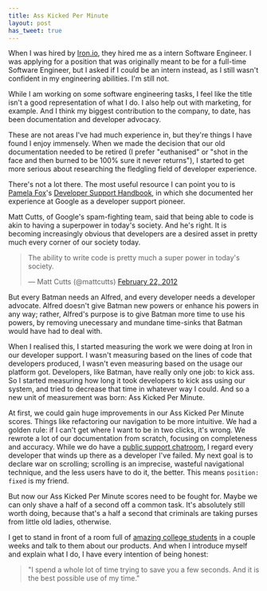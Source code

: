 ```yaml
---
title: Ass Kicked Per Minute
layout: post
has_tweet: true
---
```


When I was hired by [Iron.io](http://www.iron.io), they hired me as a 
intern Software Engineer. I was applying for a position that was 
originally meant to be for a full-time Software Engineer, but I asked 
if I could be an intern instead, as I still wasn't confident in my 
engineering abilities. I'm still not.

While I am working on some software engineering tasks, I feel like the 
title isn't a good representation of what I do. I also help out with 
marketing, for example. And I think my biggest contribution to the 
company, to date, has been documentation and developer advocacy.

These are not areas I've had much experience in, but they're things I 
have found I enjoy immensely. When we made the decision that our old 
documentation needed to be retired (I prefer "euthanised" or "shot in 
the face and then burned to be 100% sure it never returns"), I started 
to get more serious about researching the fledgling field of developer 
experience.

There's not a lot there. The most useful resource I can point you to is 
[Pamela Fox](http://www.pamelafox.org)'s [Developer Support Handbook](http://developer-support-handbook.org), 
in which she documented her experience at Google as a developer support 
pioneer.

Matt Cutts, of Google's spam-fighting team, said that being able to code 
is akin to having a superpower in today's society. And he's right. It is 
becoming increasingly obvious that developers are a desired asset in 
pretty much every corner of our society today.

<blockquote class="twitter-tweet tw-align-center"><p>The ability to write code is pretty much a super power in today's society.</p>&mdash; Matt Cutts (@mattcutts) <a href="https://twitter.com/mattcutts/status/172448195723530240" data-datetime="2012-02-22T22:30:28+00:00">February 22, 2012</a></blockquote>

But every Batman needs an Alfred, and every developer needs a developer 
advocate. Alfred doesn't give Batman new powers or enhance his powers in 
any way; rather, Alfred's purpose is to give Batman more time to use his 
powers, by removing unecessary and mundane time-sinks that Batman would 
have had to deal with.

When I realised this, I started measuring the work we were doing at Iron 
in our developer support. I wasn't measuring based on the lines of code 
that developers produced, I wasn't even measuring based on the usage our 
platform got. Developers, like Batman, have really only one job: to kick 
ass. So I started measuring how long it took developers to kick ass using 
our system, and tried to decrease that time in whatever way I could. And 
so a new unit of measurement was born: Ass Kicked Per Minute.

At first, we could gain huge improvements in our Ass Kicked Per Minute 
scores. Things like refactoring our navigation to be more intuitive. We 
had a golden rule: if I can't get where I want to be in two clicks, it's 
wrong. We rewrote a lot of our documentation from scratch, focusing on 
completeness and accuracy. While we do have a [public support chatroom](http://www.hipchat.com/gNWgTiqIC), 
I regard every developer that winds up there as a developer I've failed. 
My next goal is to declare war on scrolling; scrolling is an imprecise, 
wasteful navigational technique, and the less users have to do it, the 
better. This means `position: fixed` is my friend.

But now our Ass Kicked Per Minute scores need to be fought for. Maybe 
we can only shave a half of a second off a common task. It's absolutely 
still worth doing, because that's a half a second that criminals are 
taking purses from little old ladies, otherwise.

I get to stand in front of a room full of [amazing college students](http://www.ubhacking.com) 
in a couple weeks and talk to them about our products. And when I introduce 
myself and explain what I do, I have every intention of being honest: 

<blockquote>"I spend a whole lot of time trying to save you a few seconds. 
And it is the best possible use of my time."</blockquote>
